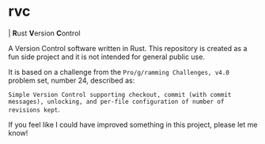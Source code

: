 # rvc

| **R**ust **V**ersion **C**ontrol

A Version Control software written in Rust.
This repository is created as a fun side project and it is not intended for general public use.

It is based on a challenge from the `Pro/g/ramming Challenges, v4.0` problem set, number 24, described as:

`Simple Version Control supporting checkout, commit (with commit messages), unlocking, and per-file configuration of number of revisions kept`.

If you feel like I could have improved something in this project, please let me know!
